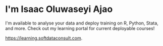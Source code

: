 # I'm Isaac Oluwaseyi Ajao

I'm available to analyse your data and deploy training on R, Python, Stata, and more. 
Check out my learning portal for current deployable courses!

<https://learning.softdataconsult.com>.


